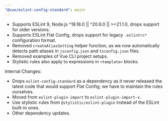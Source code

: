 ```yaml
---
"@vue/eslint-config-standard": major
---
```


* Supports ESLint 9, Node.js ^18.18.0 || ^20.9.0 || >=21.1.0, drops support for older versions.
* Supports ESLint Flat Config, drops support for legacy `.eslintrc*` configuration format.
* Removed `createAliasSetting` helper function, as we now automatically detects path aliases in `jsconfig.json` and `tsconfig.json` files.
* Removed examples of Vue CLI project setups.
* Stylistic rules also apply to expressions in `<template>` blocks.

Internal Changes:

* Drops `eslint-config-standard` as a dependency as it never released the latest code that would support Flat Config; we have to maintain the rules ourselves.
* Moved from `eslint-plugin-import` to `eslint-plugin-import-x`.
* Use stylistic rules from `@stylistic/eslint-plugin` instead of the ESLint built-in ones.
* Other dependency updates.
